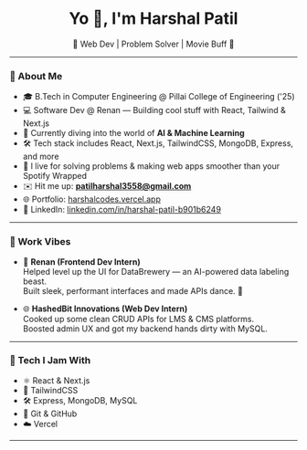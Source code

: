<h1 align="center">Yo 👋, I'm Harshal Patil</h1>

<p align="center">🚀 Web Dev | Problem Solver | Movie Buff 🍿</p>

---

### 🧠 About Me

- 🎓 B.Tech in Computer Engineering @ Pillai College of Engineering ('25)
- 💻 Software Dev @ Renan — Building cool stuff with React, Tailwind & Next.js
- 🔬 Currently diving into the world of **AI & Machine Learning**
- 🛠️ Tech stack includes React, Next.js, TailwindCSS, MongoDB, Express, and more
- 🧩 I live for solving problems & making web apps smoother than your Spotify Wrapped
- ✉️ Hit me up: **patilharshal3558@gmail.com**
- 🌐 Portfolio: [harshalcodes.vercel.app](https://harshalcodes.vercel.app)
- 🔗 LinkedIn: [linkedin.com/in/harshal-patil-b901b6249](https://www.linkedin.com/in/harshal-patil-b901b6249)

---

### 💼 Work Vibes

- 🧪 **Renan (Frontend Dev Intern)**  
  Helped level up the UI for DataBrewery — an AI-powered data labeling beast.  
  Built sleek, performant interfaces and made APIs dance. 🚀

- 🌐 **HashedBit Innovations (Web Dev Intern)**  
  Cooked up some clean CRUD APIs for LMS & CMS platforms.  
  Boosted admin UX and got my backend hands dirty with MySQL.

---

### 🚀 Tech I Jam With

- ⚛️ React & Next.js  
- 🎨 TailwindCSS  
- 🛠️ Express, MongoDB, MySQL  
- 🧰 Git & GitHub  
- ☁️ Vercel

---
